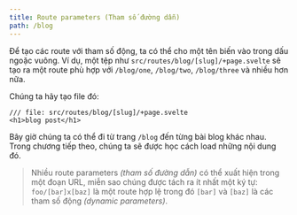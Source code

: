 ```yaml
---
title: Route parameters (Tham số đường dẫn)
path: /blog
---
```


Để tạo các route với tham số động, ta có thể cho một tên biến vào trong dấu ngoặc vuông. Ví dụ, một tệp như `src/routes/blog/[slug]/+page.svelte` sẽ tạo ra một route phù hợp với `/blog/one`, `/blog/two`, `/blog/three` và nhiều hơn nữa.


Chúng ta hãy tạo file đó:

```svelte
/// file: src/routes/blog/[slug]/+page.svelte
<h1>blog post</h1>
```

Bây giờ chúng ta có thể đi từ trang `/blog` đến từng bài blog khác nhau. Trong chương tiếp theo, chúng ta sẽ được học cách load những nội dung đó.

> Nhiều route parameters _(tham số đường dẫn)_ có thể xuất hiện trong một đoạn URL, miễn sao chúng được tách ra ít nhất một ký tự: `foo/[bar]x[baz]` là một route hợp lệ trong đó `[bar]` và `[baz]` là các tham số động _(dynamic parameters)_.
